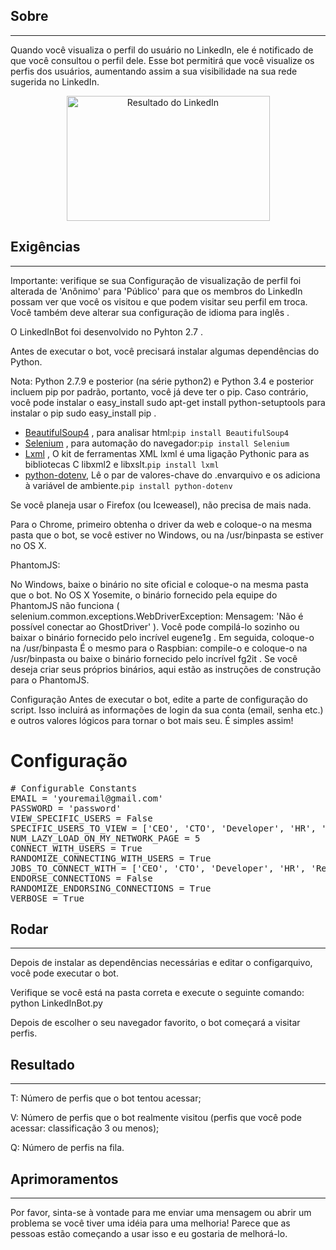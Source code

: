 <h2>Sobre</h2>
<hr>
Quando você visualiza o perfil do usuário no LinkedIn, ele é notificado de que você consultou o perfil dele. Esse bot permitirá que você visualize os perfis dos usuários, aumentando assim a sua visibilidade na sua rede sugerida no LinkedIn.
<p align="center">
<a target="_blank" rel="noopener noreferrer" href="https://camo.githubusercontent.com/bfb65c087b5f232183b8b57a725d988cae470dc9/68747470733a2f2f707265766965772e6962622e636f2f6d4d4475416b2f6c696e6b65645f496e5f426f745f50726f66696c655f566965775f526573756c74732e706e67"><img src="https://camo.githubusercontent.com/bfb65c087b5f232183b8b57a725d988cae470dc9/68747470733a2f2f707265766965772e6962622e636f2f6d4d4475416b2f6c696e6b65645f496e5f426f745f50726f66696c655f566965775f526573756c74732e706e67" alt="Resultado do LinkedIn" width="325" height="200" data-canonical-src="https://preview.ibb.co/mMDuAk/linked_In_Bot_Profile_View_Results.png" style="max-width:100%;"></a>
</p>
<h2>Exigências</h2>
<hr>
<p>
  Importante: verifique se sua Configuração de visualização de perfil foi alterada de 'Anônimo' para 'Público' para que os membros do LinkedIn possam ver que você os visitou e que podem visitar seu perfil em troca. Você também deve alterar sua configuração de idioma para inglês .

O LinkedInBot foi desenvolvido no Pyhton 2.7 .

Antes de executar o bot, você precisará instalar algumas dependências do Python.

Nota: Python 2.7.9 e posterior (na série python2) e Python 3.4 e posterior incluem pip por padrão, portanto, você já deve ter o pip. Caso contrário, você pode instalar o easy_install sudo apt-get install python-setuptools para instalar o pip sudo easy_install pip .

<ul>
<li><a href="https://pypi.python.org/pypi/beautifulsoup4" rel="nofollow">
 <font style="vertical-align: inherit;"><font style="vertical-align: inherit;">BeautifulSoup4</font></font></a><font style="vertical-align: inherit;"><font style="vertical-align: inherit;"> , para analisar html:</font></font><code>pip install BeautifulSoup4</code></li>

<li><a href="http://www.seleniumhq.org/" rel="nofollow"><font style="vertical-align: inherit;"><font style="vertical-align: inherit;">Selenium</font></font></a><font style="vertical-align: inherit;"><font style="vertical-align: inherit;"> , para automação do navegador:</font></font><code>pip install Selenium</code></li>

<li><a href="https://lxml.de/" rel="nofollow"><font style="vertical-align: inherit;"><font style="vertical-align: inherit;">Lxml</font></font></a><font style="vertical-align: inherit;"><font style="vertical-align: inherit;"> , O kit de ferramentas XML lxml é uma ligação Pythonic para as bibliotecas C libxml2 e libxslt.</font></font><code>pip install lxml</code></li>

<li><a href="https://pypi.org/project/python-dotenv/" rel="nofollow"><font style="vertical-align: inherit;"><font style="vertical-align: inherit;">python-dotenv</font></font></a><font style="vertical-align: inherit;"><font style="vertical-align: inherit;">, Lê o par de valores-chave do .envarquivo e os adiciona à variável de ambiente.</font></font><code>pip install python-dotenv</code></li>

</ul>
Se você planeja usar o Firefox (ou Iceweasel), não precisa de mais nada.

Para o Chrome, primeiro obtenha o driver da web e coloque-o na mesma pasta que o bot, se você estiver no Windows, ou na /usr/binpasta se estiver no OS X.

PhantomJS:

No Windows, baixe o binário no site oficial e coloque-o na mesma pasta que o bot.
No OS X Yosemite, o binário fornecido pela equipe do PhantomJS não funciona ( selenium.common.exceptions.WebDriverException: Mensagem: 'Não é possível conectar ao GhostDriver' ). Você pode compilá-lo sozinho ou baixar o binário fornecido pelo incrível eugene1g . Em seguida, coloque-o na /usr/binpasta
É o mesmo para o Raspbian: compile-o e coloque-o na /usr/binpasta ou baixe o binário fornecido pelo incrível fg2it .
Se você deseja criar seus próprios binários, aqui estão as instruções de construção para o PhantomJS.

Configuração
Antes de executar o bot, edite a parte de configuração do script. Isso incluirá as informações de login da sua conta (email, senha etc.) e outros valores lógicos para tornar o bot mais seu. É simples assim!

# Configuração
<pre><span class="pl-c"># Configurable Constants</span>
<span class="pl-v">EMAIL</span> <span class="pl-c1">=</span> <span class="pl-s">'youremail@gmail.com'</span>
<span class="pl-v">PASSWORD</span> <span class="pl-c1">=</span> <span class="pl-s">'password'</span>
<span class="pl-v">VIEW_SPECIFIC_USERS</span> <span class="pl-c1">=</span> <span class="pl-c1">False</span>
<span class="pl-v">SPECIFIC_USERS_TO_VIEW</span> <span class="pl-c1">=</span> [<span class="pl-s">'CEO'</span>, <span class="pl-s">'CTO'</span>, <span class="pl-s">'Developer'</span>, <span class="pl-s">'HR'</span>, <span class="pl-s">'Recruiter'</span>]
<span class="pl-v">NUM_LAZY_LOAD_ON_MY_NETWORK_PAGE</span> <span class="pl-c1">=</span> <span class="pl-c1">5</span>
<span class="pl-v">CONNECT_WITH_USERS</span> <span class="pl-c1">=</span> <span class="pl-c1">True</span>
<span class="pl-v">RANDOMIZE_CONNECTING_WITH_USERS</span> <span class="pl-c1">=</span> <span class="pl-c1">True</span>
<span class="pl-v">JOBS_TO_CONNECT_WITH</span> <span class="pl-c1">=</span> [<span class="pl-s">'CEO'</span>, <span class="pl-s">'CTO'</span>, <span class="pl-s">'Developer'</span>, <span class="pl-s">'HR'</span>, <span class="pl-s">'Recruiter'</span>]
<span class="pl-v">ENDORSE_CONNECTIONS</span> <span class="pl-c1">=</span> <span class="pl-c1">False</span>
<span class="pl-v">RANDOMIZE_ENDORSING_CONNECTIONS</span> <span class="pl-c1">=</span> <span class="pl-c1">True</span>
<span class="pl-v">VERBOSE</span> <span class="pl-c1">=</span> <span class="pl-c1">True</span></pre>

<h2>Rodar</h2>
<hr>
<p>
Depois de instalar as dependências necessárias e editar o configarquivo, você pode executar o bot.

Verifique se você está na pasta correta e execute o seguinte comando: python LinkedInBot.py

Depois de escolher o seu navegador favorito, o bot começará a visitar perfis.
</p>

<h2>Resultado</h2>
<hr>
<p>
T: Número de perfis que o bot tentou acessar;

V: Número de perfis que o bot realmente visitou (perfis que você pode acessar: classificação 3 ou menos);

Q: Número de perfis na fila.
</p>

<h2>Aprimoramentos</h2>
<hr>
  <p>Por favor, sinta-se à vontade para me enviar uma mensagem ou abrir um problema se você tiver uma idéia para uma melhoria! Parece que as pessoas estão começando a usar isso e eu gostaria de melhorá-lo.</p>
